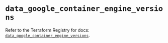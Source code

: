 # `data_google_container_engine_versions`

Refer to the Terraform Registry for docs: [`data_google_container_engine_versions`](https://registry.terraform.io/providers/drfaust92/google/4.16.4/docs/data-sources/container_engine_versions).
